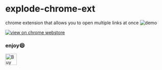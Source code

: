 # explode-chrome-ext
chrome extension that allows you to open multiple links at once
![demo](./demo.gif)

<a href='https://chrome.google.com/webstore/detail/links-explosion/kdnmggehdjcfnnfcahgboaajcphahnmk' target='_blank'><img src='https://lh3.googleusercontent.com/p1jPnLQM0kW8qrZUlusrPMwR9dXhyqR1Azg_eAqoBhTwGtmtSYGCyMwSlJzr3KSVbnSegeef5mZe2MCdrYOqztNo=w128-h128-e365-rj-sc0x00ffffff'  alt='view on chrome webstore'/></a>

### enjoy:smile:

<a href='https://ko-fi.com/C0C5Y5NJ' target='_blank'><img height='36' style='border:0px;height:36px;' src='https://az743702.vo.msecnd.net/cdn/kofi2.png?v=2' border='0' alt='Buy Me a Coffee at ko-fi.com' /></a>
